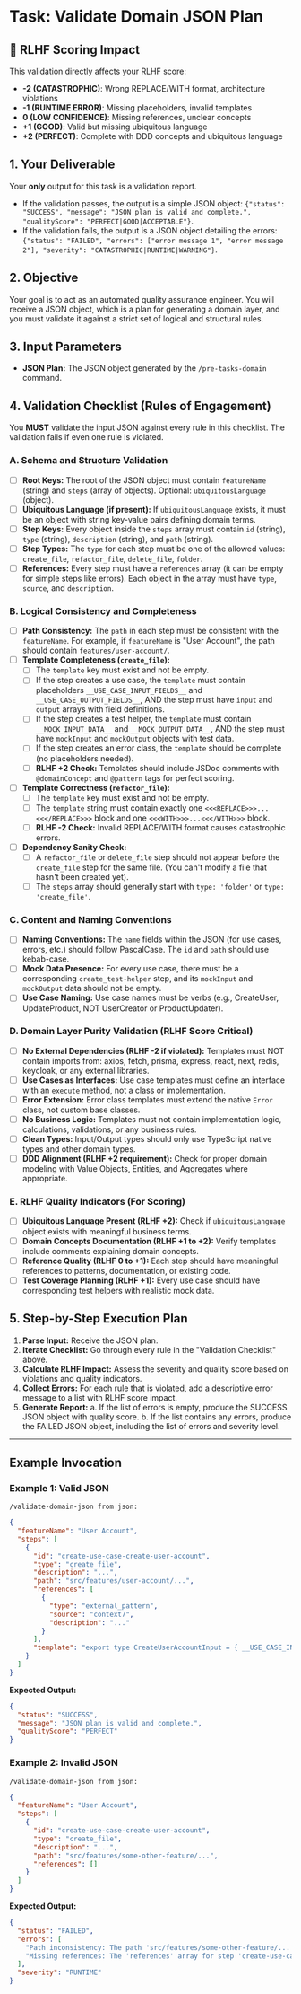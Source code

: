 # Task: Validate Domain JSON Plan

## 🤖 RLHF Scoring Impact

This validation directly affects your RLHF score:
- **-2 (CATASTROPHIC)**: Wrong REPLACE/WITH format, architecture violations
- **-1 (RUNTIME ERROR)**: Missing placeholders, invalid templates
- **0 (LOW CONFIDENCE)**: Missing references, unclear concepts
- **+1 (GOOD)**: Valid but missing ubiquitous language
- **+2 (PERFECT)**: Complete with DDD concepts and ubiquitous language

## 1. Your Deliverable

Your **only** output for this task is a validation report.

- If the validation passes, the output is a simple JSON object: `{"status": "SUCCESS", "message": "JSON plan is valid and complete.", "qualityScore": "PERFECT|GOOD|ACCEPTABLE"}`.
- If the validation fails, the output is a JSON object detailing the errors: `{"status": "FAILED", "errors": ["error message 1", "error message 2"], "severity": "CATASTROPHIC|RUNTIME|WARNING"}`.

## 2. Objective

Your goal is to act as an automated quality assurance engineer. You will receive a JSON object, which is a plan for generating a domain layer, and you must validate it against a strict set of logical and structural rules.

## 3. Input Parameters

- **JSON Plan:** The JSON object generated by the `/pre-tasks-domain` command.

## 4. Validation Checklist (Rules of Engagement)

You **MUST** validate the input JSON against every rule in this checklist. The validation fails if even one rule is violated.

### A. Schema and Structure Validation

- [ ] **Root Keys:** The root of the JSON object must contain `featureName` (string) and `steps` (array of objects). Optional: `ubiquitousLanguage` (object).
- [ ] **Ubiquitous Language (if present):** If `ubiquitousLanguage` exists, it must be an object with string key-value pairs defining domain terms.
- [ ] **Step Keys:** Every object inside the `steps` array must contain `id` (string), `type` (string), `description` (string), and `path` (string).
- [ ] **Step Types:** The `type` for each step must be one of the allowed values: `create_file`, `refactor_file`, `delete_file`, `folder`.
- [ ] **References:** Every step must have a `references` array (it can be empty for simple steps like errors). Each object in the array must have `type`, `source`, and `description`.

### B. Logical Consistency and Completeness

- [ ] **Path Consistency:** The `path` in each step must be consistent with the `featureName`. For example, if `featureName` is "User Account", the path should contain `features/user-account/`.
- [ ] **Template Completeness (`create_file`):**
  - [ ] The `template` key must exist and not be empty.
  - [ ] If the step creates a use case, the `template` must contain placeholders `__USE_CASE_INPUT_FIELDS__` and `__USE_CASE_OUTPUT_FIELDS__`, AND the step must have `input` and `output` arrays with field definitions.
  - [ ] If the step creates a test helper, the `template` must contain `__MOCK_INPUT_DATA__` and `__MOCK_OUTPUT_DATA__`, AND the step must have `mockInput` and `mockOutput` objects with test data.
  - [ ] If the step creates an error class, the `template` should be complete (no placeholders needed).
  - [ ] **RLHF +2 Check:** Templates should include JSDoc comments with `@domainConcept` and `@pattern` tags for perfect scoring.
- [ ] **Template Correctness (`refactor_file`):**
  - [ ] The `template` key must exist and not be empty.
  - [ ] The `template` string must contain exactly one `<<<REPLACE>>>...<<</REPLACE>>>` block and one `<<<WITH>>>...<<</WITH>>>` block.
  - [ ] **RLHF -2 Check:** Invalid REPLACE/WITH format causes catastrophic errors.
- [ ] **Dependency Sanity Check:**
  - [ ] A `refactor_file` or `delete_file` step should not appear before the `create_file` step for the same file. (You can't modify a file that hasn't been created yet).
  - [ ] The `steps` array should generally start with `type: 'folder'` or `type: 'create_file'`.

### C. Content and Naming Conventions

- [ ] **Naming Conventions:** The `name` fields within the JSON (for use cases, errors, etc.) should follow PascalCase. The `id` and `path` should use kebab-case.
- [ ] **Mock Data Presence:** For every use case, there must be a corresponding `create_test-helper` step, and its `mockInput` and `mockOutput` data should not be empty.
- [ ] **Use Case Naming:** Use case names must be verbs (e.g., CreateUser, UpdateProduct, NOT UserCreator or ProductUpdater).

### D. Domain Layer Purity Validation (RLHF Score Critical)

- [ ] **No External Dependencies (RLHF -2 if violated):** Templates must NOT contain imports from: axios, fetch, prisma, express, react, next, redis, keycloak, or any external libraries.
- [ ] **Use Cases as Interfaces:** Use case templates must define an interface with an `execute` method, not a class or implementation.
- [ ] **Error Extension:** Error class templates must extend the native `Error` class, not custom base classes.
- [ ] **No Business Logic:** Templates must not contain implementation logic, calculations, validations, or any business rules.
- [ ] **Clean Types:** Input/Output types should only use TypeScript native types and other domain types.
- [ ] **DDD Alignment (RLHF +2 requirement):** Check for proper domain modeling with Value Objects, Entities, and Aggregates where appropriate.

### E. RLHF Quality Indicators (For Scoring)

- [ ] **Ubiquitous Language Present (RLHF +2):** Check if `ubiquitousLanguage` object exists with meaningful business terms.
- [ ] **Domain Concepts Documentation (RLHF +1 to +2):** Verify templates include comments explaining domain concepts.
- [ ] **Reference Quality (RLHF 0 to +1):** Each step should have meaningful references to patterns, documentation, or existing code.
- [ ] **Test Coverage Planning (RLHF +1):** Every use case should have corresponding test helpers with realistic mock data.

## 5. Step-by-Step Execution Plan

1.  **Parse Input:** Receive the JSON plan.
2.  **Iterate Checklist:** Go through every rule in the "Validation Checklist" above.
3.  **Calculate RLHF Impact:** Assess the severity and quality score based on violations and quality indicators.
4.  **Collect Errors:** For each rule that is violated, add a descriptive error message to a list with RLHF score impact.
5.  **Generate Report:**
    a. If the list of errors is empty, produce the SUCCESS JSON object with quality score.
    b. If the list contains any errors, produce the FAILED JSON object, including the list of errors and severity level.

---

## Example Invocation

### Example 1: Valid JSON

`/validate-domain-json from json:`

```json
{
  "featureName": "User Account",
  "steps": [
    {
      "id": "create-use-case-create-user-account",
      "type": "create_file",
      "description": "...",
      "path": "src/features/user-account/...",
      "references": [
        {
          "type": "external_pattern",
          "source": "context7",
          "description": "..."
        }
      ],
      "template": "export type CreateUserAccountInput = { __USE_CASE_INPUT_FIELDS__ }"
    }
  ]
}
```

**Expected Output:**

```json
{
  "status": "SUCCESS",
  "message": "JSON plan is valid and complete.",
  "qualityScore": "PERFECT"
}
```

### Example 2: Invalid JSON

`/validate-domain-json from json:`

```json
{
  "featureName": "User Account",
  "steps": [
    {
      "id": "create-use-case-create-user-account",
      "type": "create_file",
      "description": "...",
      "path": "src/features/some-other-feature/...",
      "references": []
    }
  ]
}
```

**Expected Output:**

```json
{
  "status": "FAILED",
  "errors": [
    "Path inconsistency: The path 'src/features/some-other-feature/...' does not match the featureName 'User Account'. (RLHF Impact: -1)",
    "Missing references: The 'references' array for step 'create-use-case-create-user-account' cannot be empty. (RLHF Impact: 0)"
  ],
  "severity": "RUNTIME"
}
```
